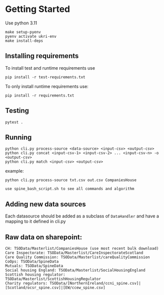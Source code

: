 # Getting Started

Use python 3.11

    make setup-pyenv
    pyenv activate ukri-env
    make install-deps
    
## Installing requirements

To install test and runtime requirements use

    pip install -r test-requirements.txt

To only install runtime requirements use:

    pip install -r requirements.txt

## Testing 

    pytest . 

## Running

    python cli.py process-source <data-source> <input-csv> <output-csv> 
    python cli.py concat <input-csv-1> <input-csv-2> ... <input-csv-n> -o <output-csv>
    python cli.py match <input-csv> <output-csv> 

example:

    python cli.py process-source txt.csv out.csv CompaniesHouse

    use spine_bash_script.sh to see all commands and algorithm

## Adding new data sources

Each datasource should be added as a subclass of `DataHandler` and have a mapping to it defined 
in cli.py 

## Raw data on sharepoint:

    CH: TSOData/Masterlist/CompaniesHouse (use most recent bulk download)
    Care Inspectorate: TSOData/Masterlist/CareInspectorateScotland
    Care Quality Commission: TSOData/Masterlist/careQualityCommission
    CoOps: TSOData/SpineData
    Mutuals: TSOData/SpineData
    Social housing England: TSOData/Masterlist/SocialHousingEngland
    Scottish housing regulator: TSOData/Masterlist/ScottishHousingRegulator
    Charity regulators: TSOData/[NorthernIreland/ccni_spine.csv]|[Scotland/ocsr_spine.csv]|[EW/ccew_spine.csv]













